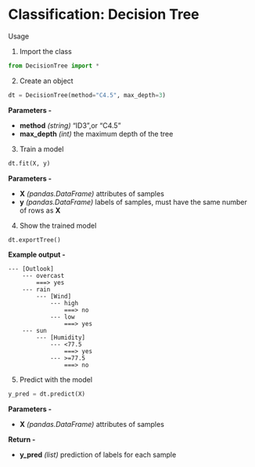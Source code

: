 # Classification: Decision Tree

Usage

1.	Import the class

```python
from DecisionTree import *
```


2.	Create an object

```python
dt = DecisionTree(method="C4.5", max_depth=3)
```

**Parameters -**
- **method** _(string)_	“ID3”,or “C4.5”
- **max_depth** _(int)_	the maximum depth of the tree


3.	Train a model

```python
dt.fit(X, y)
```
**Parameters -**
- **X** _(pandas.DataFrame)_	attributes of samples
- **y** _(pandas.DataFrame)_	labels of samples, must have the same number of rows as **X**
 

4.	Show the trained model

```python
dt.exportTree()
```

**Example output -**
```
--- [Outlook]
    --- overcast
        ===> yes
    --- rain
        --- [Wind]
            --- high
                ===> no
            --- low
                ===> yes
    --- sun
        --- [Humidity]
            --- <77.5
                ===> yes
            --- >=77.5
                ===> no
```

5.	Predict with the model

```python
y_pred = dt.predict(X)
```

**Parameters -**
- **X** _(pandas.DataFrame)_	attributes of samples

**Return -**
- **y_pred** _(list)_		prediction of labels for each sample



